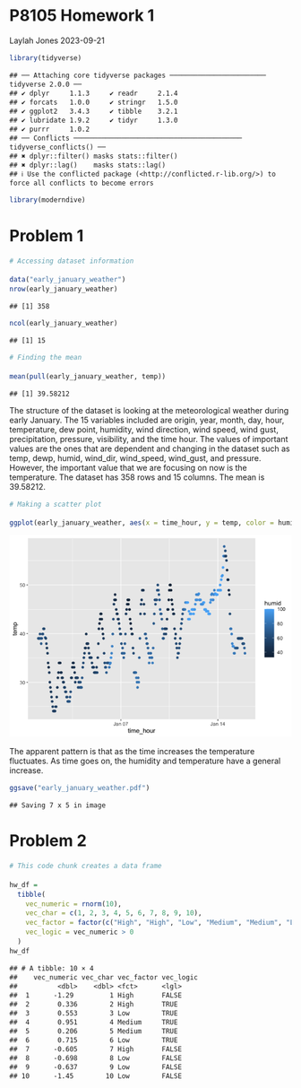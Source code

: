 P8105 Homework 1
================
Laylah Jones
2023-09-21

``` r
library(tidyverse)
```

    ## ── Attaching core tidyverse packages ──────────────────────── tidyverse 2.0.0 ──
    ## ✔ dplyr     1.1.3     ✔ readr     2.1.4
    ## ✔ forcats   1.0.0     ✔ stringr   1.5.0
    ## ✔ ggplot2   3.4.3     ✔ tibble    3.2.1
    ## ✔ lubridate 1.9.2     ✔ tidyr     1.3.0
    ## ✔ purrr     1.0.2     
    ## ── Conflicts ────────────────────────────────────────── tidyverse_conflicts() ──
    ## ✖ dplyr::filter() masks stats::filter()
    ## ✖ dplyr::lag()    masks stats::lag()
    ## ℹ Use the conflicted package (<http://conflicted.r-lib.org/>) to force all conflicts to become errors

``` r
library(moderndive)
```

# Problem 1

``` r
# Accessing dataset information

data("early_january_weather")
nrow(early_january_weather)
```

    ## [1] 358

``` r
ncol(early_january_weather)
```

    ## [1] 15

``` r
# Finding the mean

mean(pull(early_january_weather, temp))
```

    ## [1] 39.58212

The structure of the dataset is looking at the meteorological weather
during early January. The 15 variables included are origin, year, month,
day, hour, temperature, dew point, humidity, wind direction, wind speed,
wind gust, precipitation, pressure, visibility, and the time hour. The
values of important values are the ones that are dependent and changing
in the dataset such as temp, dewp, humid, wind_dir, wind_speed,
wind_gust, and pressure. However, the important value that we are
focusing on now is the temperature. The dataset has 358 rows and 15
columns. The mean is 39.58212.

``` r
# Making a scatter plot

ggplot(early_january_weather, aes(x = time_hour, y = temp, color = humid)) + geom_point()
```

![](P8105-Homework-1_files/figure-gfm/unnamed-chunk-4-1.png)<!-- -->

The apparent pattern is that as the time increases the temperature
fluctuates. As time goes on, the humidity and temperature have a general
increase.

``` r
ggsave("early_january_weather.pdf")
```

    ## Saving 7 x 5 in image

# Problem 2

``` r
# This code chunk creates a data frame 

hw_df = 
  tibble(
    vec_numeric = rnorm(10),
    vec_char = c(1, 2, 3, 4, 5, 6, 7, 8, 9, 10),
    vec_factor = factor(c("High", "High", "Low", "Medium", "Medium", "Low", "High", "Low", "Low", "Low")),
    vec_logic = vec_numeric > 0
  )
hw_df
```

    ## # A tibble: 10 × 4
    ##    vec_numeric vec_char vec_factor vec_logic
    ##          <dbl>    <dbl> <fct>      <lgl>    
    ##  1      -1.29         1 High       FALSE    
    ##  2       0.336        2 High       TRUE     
    ##  3       0.553        3 Low        TRUE     
    ##  4       0.951        4 Medium     TRUE     
    ##  5       0.206        5 Medium     TRUE     
    ##  6       0.715        6 Low        TRUE     
    ##  7      -0.605        7 High       FALSE    
    ##  8      -0.698        8 Low        FALSE    
    ##  9      -0.637        9 Low        FALSE    
    ## 10      -1.45        10 Low        FALSE

